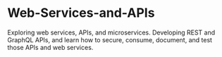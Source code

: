 # Web-Services-and-APIs
Exploring web services, APIs, and microservices. Developing REST and GraphQL APIs, and learn how to secure, consume, document, and test those APIs and web services.
